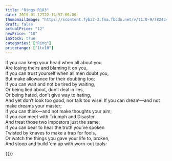 ```yaml
---
title: "Rings R183"
date: 2019-01-12T22:14:57-06:00
thumbnailImage: "https://scontent.fybz2-2.fna.fbcdn.net/v/t1.0-9/78243462_100975611400564_8711059507335135232_n.jpg?_nc_cat=107&_nc_ohc=5DCUIdX4TkUAQkWk5BGy1lkjkRv4EHcx272N8nGcZvG86_cPRe0dpLf0g&_nc_ht=scontent.fybz2-2.fna&oh=902cb13aaee0aa1c45c755e79da9413c&oe=5E8184A8"
draft: false
actualPrice: "12"
newPrice: "10"
inStock: true
categories: ["Ring"]
pricerange: ["1to10"]
---
```

If you can keep your head when all about you  
Are losing theirs and blaming it on you,  
If you can trust yourself when all men doubt you,  
But make allowance for their doubting too;   
If you can wait and not be tired by waiting,  
Or being lied about, don’t deal in lies,  
Or being hated, don’t give way to hating,  
And yet don’t look too good, nor talk too wise:
If you can dream—and not make dreams your master;     
If you can think—and not make thoughts your aim;   
If you can meet with Triumph and Disaster  
And treat those two impostors just the same;   
If you can bear to hear the truth you’ve spoken  
Twisted by knaves to make a trap for fools,  
Or watch the things you gave your life to, broken,  
And stoop and build ’em up with worn-out tools:

{{<youtube NiiBSu9ZhwI>}}